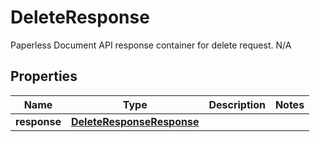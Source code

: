 

# DeleteResponse

Paperless Document API response container for delete request.  N/A

## Properties

| Name | Type | Description | Notes |
|------------ | ------------- | ------------- | -------------|
|**response** | [**DeleteResponseResponse**](DeleteResponseResponse.md) |  |  |



